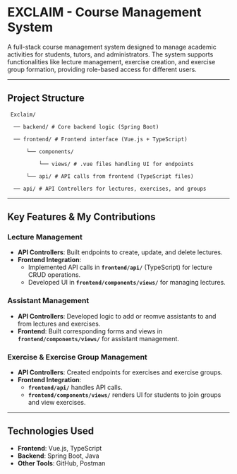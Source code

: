 #  EXCLAIM - Course Management System

A full-stack course management system designed to manage academic activities for students, tutors, and administrators.
The system supports functionalities like lecture management, exercise creation, and exercise group formation, providing role-based access for different users.

---

## **Project Structure**

     Exclaim/ 

      ── backend/ # Core backend logic (Spring Boot) 

      ── frontend/ # Frontend interface (Vue.js + TypeScript) 

          └── components/

              └── views/ # .vue files handling UI for endpoints 
  
          └── api/ # API calls from frontend (TypeScript files)

      ── api/ # API Controllers for lectures, exercises, and groups

---

##  **Key Features & My Contributions**

###  **Lecture Management**
- **API Controllers**: Built endpoints to create, update, and delete lectures.
- **Frontend Integration**:
  - Implemented API calls in **`frontend/api/`** (TypeScript) for lecture CRUD operations.
  - Developed UI in **`frontend/components/views/`** for managing lectures.

###  **Assistant Management**
- **API Controllers**: Developed logic to add or reomve assistants to and from lectures and exercises.
- **Frontend**: Built corresponding forms and views in **`frontend/components/views/`** for assistant management.

###  **Exercise & Exercise Group Management**
- **API Controllers**: Created endpoints for exercises and exercise groups.
- **Frontend Integration**:
  - **`frontend/api/`** handles API calls.
  - **`frontend/components/views/`** renders UI for students to join groups and view exercises.

---

## **Technologies Used**

- **Frontend**: Vue.js, TypeScript
- **Backend**: Spring Boot, Java
- **Other Tools**: GitHub, Postman


